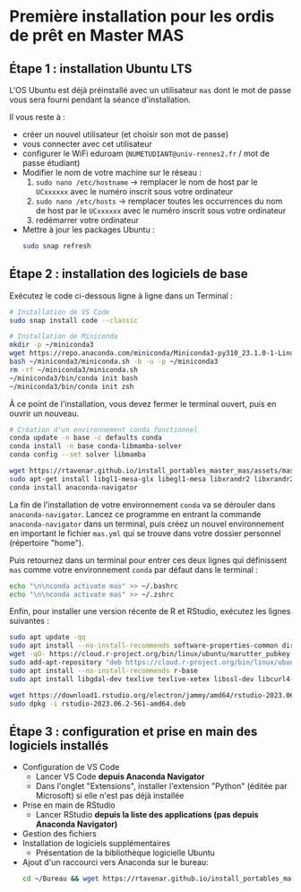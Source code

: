 # Première installation pour les ordis de prêt en Master MAS

## Étape 1 : installation Ubuntu LTS

L'OS Ubuntu est déjà préinstallé avec un utilisateur `mas` dont le mot de passe vous sera fourni pendant la séance d'installation.

Il vous reste à :
* créer un nouvel utilisateur (et choisir son mot de passe)
* vous connecter avec cet utilisateur
* configurer le WiFi eduroam (`NUMETUDIANT@univ-rennes2.fr` / mot de passe étudiant)
* Modifier le nom de votre machine sur le réseau :
    1. `sudo nano /etc/hostname` -> remplacer le nom de host par le `UCxxxxxx` avec le numéro inscrit sous votre ordinateur
    2. `sudo nano /etc/hosts` -> remplacer toutes les occurrences du nom de host par le `UCxxxxxx` avec le numéro inscrit sous votre ordinateur
    3. redémarrer votre ordinateur
* Mettre à jour les packages Ubuntu :
    ```bash
    sudo snap refresh
    ```

## Étape 2 : installation des logiciels de base

Exécutez le code ci-dessous ligne à ligne dans un Terminal :

```bash
# Installation de VS Code
sudo snap install code --classic

# Installation de Miniconda
mkdir -p ~/miniconda3
wget https://repo.anaconda.com/miniconda/Miniconda3-py310_23.1.0-1-Linux-x86_64.sh -O ~/miniconda3/miniconda.sh
bash ~/miniconda3/miniconda.sh -b -u -p ~/miniconda3
rm -rf ~/miniconda3/miniconda.sh
~/miniconda3/bin/conda init bash
~/miniconda3/bin/conda init zsh
```

À ce point de l'installation, vous devez fermer le terminal ouvert, puis en ouvrir un nouveau.

```bash
# Création d'un environnement conda fonctionnel
conda update -n base -c defaults conda
conda install -n base conda-libmamba-solver
conda config --set solver libmamba

wget https://rtavenar.github.io/install_portables_master_mas/assets/mas.yml
sudo apt-get install libgl1-mesa-glx libegl1-mesa libxrandr2 libxrandr2 libxss1 libxcursor1 libxcomposite1 libasound2 libxi6 libxtst6
conda install anaconda-navigator
```

La fin de l'installation de votre environnement `conda` va se dérouler dans `anaconda-navigator`. Lancez ce programme en entrant la commande `anaconda-navigator` dans un terminal, puis créez un nouvel environnement en important le fichier `mas.yml` qui se trouve dans votre dossier personnel (répertoire "home").

Puis retournez dans un terminal pour entrer ces deux lignes qui définissent `mas` comme votre environnement `conda` par défaut dans le terminal :

```bash
echo "\n\nconda activate mas" >> ~/.bashrc
echo "\n\nconda activate mas" >> ~/.zshrc
```

Enfin, pour installer une version récente de R et RStudio, exécutez les lignes suivantes :

```bash
sudo apt update -qq
sudo apt install --no-install-recommends software-properties-common dirmngr
wget -qO- https://cloud.r-project.org/bin/linux/ubuntu/marutter_pubkey.asc | sudo tee -a /etc/apt/trusted.gpg.d/cran_ubuntu_key.asc
sudo add-apt-repository "deb https://cloud.r-project.org/bin/linux/ubuntu $(lsb_release -cs)-cran40/"
sudo apt install --no-install-recommends r-base
sudo apt install libgdal-dev texlive texlive-xetex libssl-dev libcurl4-openssl-dev unixodbc-dev libxml2-dev libfontconfig1-dev libharfbuzz-dev libfribidi-dev libfreetype6-dev libpng-dev libtiff5-dev libjpeg-dev r-cran-nloptr make

wget https://download1.rstudio.org/electron/jammy/amd64/rstudio-2023.06.2-561-amd64.deb
sudo dpkg -i rstudio-2023.06.2-561-amd64.deb
```

## Étape 3 : configuration et prise en main des logiciels installés

* Configuration de VS Code
    * Lancer VS Code **depuis Anaconda Navigator**
    * Dans l'onglet "Extensions", installer l'extension "Python" (éditée par Microsoft) si elle n'est pas déjà installée
* Prise en main de RStudio
    * Lancer RStudio **depuis la liste des applications (pas depuis Anaconda Navigator)**
* Gestion des fichiers
* Installation de logiciels supplémentaires
    * Présentation de la bibliothèque logicielle Ubuntu
* Ajout d'un raccourci vers Anaconda sur le bureau:
    ```bash
    cd ~/Bureau && wget https://rtavenar.github.io/install_portables_master_mas/assets/anaconda.desktop && chmod u+x anaconda.desktop && sed -i 's/USERNAME/${USERNAME}/g' anaconda.desktop
    ```